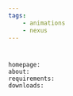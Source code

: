 ```yaml
---
tags:
    - animations
    - nexus
---
```


#

```project_info
homepage:
about:
requirements:
downloads:
```
